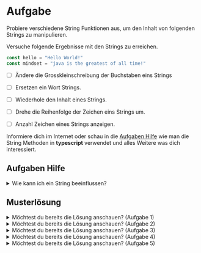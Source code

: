 # Aufgabe

Probiere verschiedene String Funktionen aus, um den Inhalt von folgenden Strings zu manipulieren.

Versuche folgende Ergebnisse mit den Strings zu erreichen.

```typescript
const hello = "Hello World!"
const mindset = "java is the greatest of all time!"
```

- [ ] Ändere die Grosskleinschreibung der Buchstaben eins Strings
- [ ] Ersetzen ein Wort Strings.
- [ ] Wiederhole den Inhalt eines Strings.
- [ ] Drehe die Reihenfolge der Zeichen eins Strings um.
- [ ] Anzahl Zeichen eines Strings anzeigen.


Informiere dich im Internet oder schau in die [Aufgaben Hilfe](#aufgaben-hilfe) wie man die String Methoden in **typescript** verwendet und alles
Weitere was dich interessiert.

## Aufgaben Hilfe

<details>
  <summary>Wie kann ich ein String beeinflussen?</summary>

Eine ziemliche gute Übersicht der verschiedenen Funktionen ist auf [w3schools](https://www.w3schools.com/js/js_strings.asp) zu finden

</details>

## Musterlösung

<details>
  <summary>Möchtest du bereits die Lösung anschauen? (Aufgabe 1)</summary>


  ```typescript
console.log(hello.toUpperCase());
// HELLO WORLD!
  ```

</details>

<details>
  <summary>Möchtest du bereits die Lösung anschauen? (Aufgabe 2)</summary>


  ```typescript
console.log(mindset.replace("java", "typescript"));
//typescript is the greatest of all time!
  ```

</details>

<details>
  <summary>Möchtest du bereits die Lösung anschauen? (Aufgabe 3)</summary>


  ```typescript
console.log(hello.repeat(10));
//Hello World!Hello World!Hello World!Hello World!Hello World!Hello World!Hello World!Hello World!Hello World!Hello World!
  ```

</details>

<details>
  <summary>Möchtest du bereits die Lösung anschauen? (Aufgabe 4)</summary>


  ```typescript
console.log(hello.split("").reverse().join(""));
//!dlroW olleH
  ```

</details>

<details>
  <summary>Möchtest du bereits die Lösung anschauen? (Aufgabe 5)</summary>


  ```typescript
console.log(hello.length);
// 12
  ```

</details>

